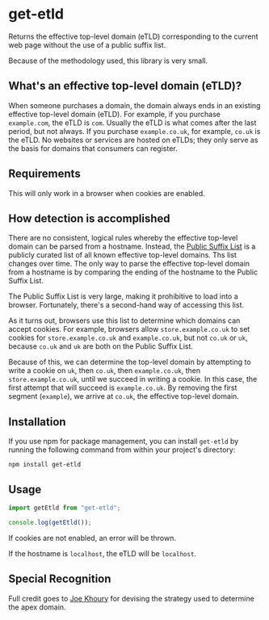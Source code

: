 # get-etld

Returns the effective top-level domain (eTLD) corresponding to the current web page without the use of a public suffix list.

Because of the methodology used, this library is very small.

## What's an effective top-level domain (eTLD)?

When someone purchases a domain, the domain always ends in an existing effective top-level domain (eTLD). For example, if you purchase `example.com`, the eTLD is `com`. Usually the eTLD is what comes after the last period, but not always. If you purchase `example.co.uk`, for example, `co.uk` is the eTLD. No websites or services are hosted on eTLDs; they only serve as the basis for domains that consumers can register.

## Requirements

This will only work in a browser when cookies are enabled.

## How detection is accomplished

There are no consistent, logical rules whereby the effective top-level domain can be parsed from a hostname. Instead, the [Public Suffix List](https://publicsuffix.org/) is a publicly curated list of all known effective top-level domains. Ths list changes over time. The only way to parse the effective top-level domain from a hostname is by comparing the ending of the hostname to the Public Suffix List.

The Public Suffix List is very large, making it prohibitive to load into a browser. Fortunately, there's a second-hand way of accessing this list.

As it turns out, browsers use this list to determine which domains can accept cookies. For example, browsers allow `store.example.co.uk` to set cookies for `store.example.co.uk` and `example.co.uk`, but not `co.uk` or `uk`, because `co.uk` and `uk` are both on the Public Suffix List.

Because of this, we can determine the top-level domain by attempting to write a cookie on `uk`, then `co.uk`, then `example.co.uk`, then `store.example.co.uk`, until we succeed in writing a cookie. In this case, the first attempt that will succeed is `example.co.uk`. By removing the first segment (`example`), we arrive at `co.uk`, the effective top-level domain.

## Installation

If you use npm for package management, you can install `get-etld` by running the following command from within your project's directory:

```
npm install get-etld
```

## Usage

```javascript
import getEtld from "get-etld";

console.log(getEtld());
```

If cookies are not enabled, an error will be thrown.

If the hostname is `localhost`, the eTLD will be `localhost`.

## Special Recognition

Full credit goes to [Joe Khoury](https://github.com/jfkhoury) for devising the strategy used to determine the apex domain.

